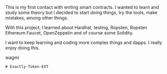 This is my first contact with writing smart contracts. I wanted to learn and study some theory but I decided to start doing things, try the tools, make mistakes, among other things.

With this project, I learned about Hardhat, testing, Ropsten, Ropsten Ethereum Faucet, OpenZeppelin and of course some Solidity.

I want to keep learning and coding more complex things and dapps. I really enjoy doing this. 

wagmi 
```
# Exactly-Token-EXT
